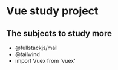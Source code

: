 # Vue study project


## The subjects to study more
* @fullstackjs/mail
* @tailwind
* import Vuex from 'vuex'
